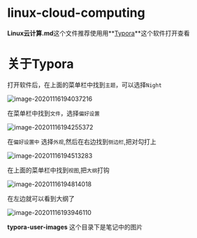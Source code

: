 # linux-cloud-computing

**Linux云计算.md**这个文件推荐使用用**[Typora](https://typora.io/)**这个软件打开查看

# 关于Typora

打开软件后，在上面的菜单栏中找到`主题`，可以选择`Night`

![image-20201116194037216](E:%5CHJCloudComputingNotes%5Clinux-cloud-computing%5Ctypora-user-images%5Cimage-00200)



在菜单栏中找到`文件`，选择`偏好设置`

![image-20201116194255372](E:%5CHJCloudComputingNotes%5Clinux-cloud-computing%5Ctypora-user-images%5Cimage-00201)

在`偏好设置中` 选择`外观`,然后在右边找到`侧边栏`,把对勾打上

![image-20201116194513283](E:%5CHJCloudComputingNotes%5Clinux-cloud-computing%5Ctypora-user-images%5Cimage-00202)

在上面的菜单栏中找到`视图`,把`大纲`打钩



![image-20201116194814018](E:%5CHJCloudComputingNotes%5Clinux-cloud-computing%5Ctypora-user-images%5Cimage-00203)

在左边就可以看到大纲了

![image-20201116193946110](E:%5CHJCloudComputingNotes%5Clinux-cloud-computing%5Ctypora-user-images%5Cimage-00204)



 **typora-user-images** 这个目录下是笔记中的图片

